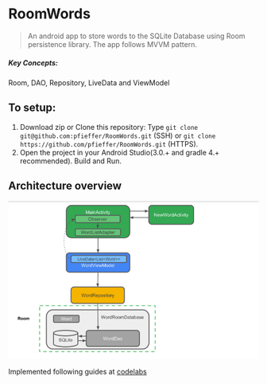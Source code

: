 # RoomWords

> An android app to store words to the SQLite Database using Room persistence library.
The app follows MVVM pattern.

##### Key Concepts:
Room, DAO, Repository, LiveData and ViewModel


## To setup:

1. Download zip or Clone this repository: Type `git clone git@github.com:pfieffer/RoomWords.git` (SSH) or `git clone https://github.com/pfieffer/RoomWords.git` (HTTPS).
2. Open the project in your Android Studio(3.0.+ and gradle 4.+ recommended). Build and Run.

## Architecture overview

![App Architecture](pics/RoomWordsArchitecture.PNG?raw=true)

Implemented following
guides at [codelabs](https://codelabs.developers.google.com/codelabs/android-room-with-a-view/index.html?index=..%2F..%2Findex#0)
